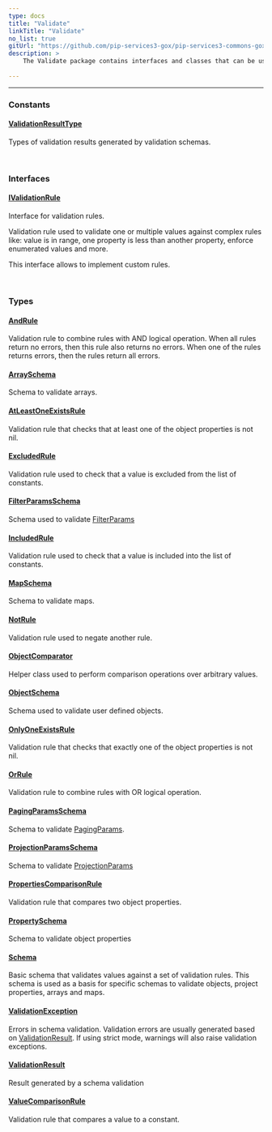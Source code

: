 ```yaml
---
type: docs
title: "Validate"
linkTitle: "Validate"
no_list: true
gitUrl: "https://github.com/pip-services3-gox/pip-services3-commons-gox"
description: >
    The Validate package contains interfaces and classes that can be used to create custom validation rules; such as rules based on combinations of the logical operators AND, OR and NOT.
 
---
```

---

<div class="module-body"> 

### Constants

#### [ValidationResultType](validation_result_type)
Types of validation results generated by validation schemas.

<br>

### Interfaces

#### [IValidationRule](ivalidation_rule)
Interface for validation rules.

Validation rule used to validate one or multiple values
against complex rules like: value is in range,
one property is less than another property,
enforce enumerated values and more.

This interface allows to implement custom rules.

<br>

### Types

#### [AndRule](and_rule)
Validation rule to combine rules with AND logical operation.
When all rules return no errors, then this rule also returns no errors.
When one of the rules returns errors, then the rules return all errors.

#### [ArraySchema](array_schema)
Schema to validate arrays.

#### [AtLeastOneExistsRule](at_least_one_exists_rule)
Validation rule that checks that at least one of the object properties is not nil.

#### [ExcludedRule](excluded_rule)
Validation rule used to check that a value is excluded from the list of constants.

#### [FilterParamsSchema](filter_params_schema)
Schema used to validate [FilterParams](../data/filter_params)

#### [IncludedRule](included_rule)
Validation rule used to check that a value is included into the list of constants.

#### [MapSchema](map_schema)
Schema to validate maps.

#### [NotRule](not_rule)
Validation rule used to negate another rule.

#### [ObjectComparator](object_comparator)
Helper class used to perform comparison operations over arbitrary values.

#### [ObjectSchema](object_schema)
Schema used to validate user defined objects.

#### [OnlyOneExistsRule](only_one_exists_rule)
Validation rule that checks that exactly one of the object properties is not nil.

#### [OrRule](or_rule)
Validation rule to combine rules with OR logical operation.

#### [PagingParamsSchema](paging_params_schema)
Schema to validate [PagingParams](../data/paging_params).

#### [ProjectionParamsSchema](projection_params_schema)
Schema to validate [ProjectionParams](../data/projection_params)

#### [PropertiesComparisonRule](properties_comparison_rule)
Validation rule that compares two object properties.

#### [PropertySchema](property_schema)
Schema to validate object properties

#### [Schema](schema)
Basic schema that validates values against a set of validation rules.
This schema is used as a basis for specific schemas to validate 
objects, project properties, arrays and maps.

#### [ValidationException](validation_exception)
Errors in schema validation.
Validation errors are usually generated based on [ValidationResult](validation_result).
If using strict mode, warnings will also raise validation exceptions.

#### [ValidationResult](validation_result)
Result generated by a schema validation

#### [ValueComparisonRule](value_comparison_rule)
Validation rule that compares a value to a constant.

</div>
